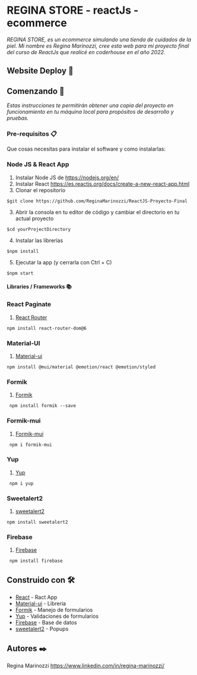 # REGINA STORE - reactJs - ecommerce

_REGINA STORE, es un ecommerce simulando una tienda de cuidados de la piel. Mi nombre es Regina Marinozzi, cree esta web para mi proyecto final del curso de ReactJs que realicé en coderhouse en el año 2022._

## Website Deploy 🏁



## Comenzando 🚀

_Estas instrucciones te permitirán obtener una copia del proyecto en funcionamiento en tu máquina local para propósitos de desarrollo y pruebas._

### Pre-requisitos 📋

Que cosas necesitas para instalar el software y como instalarlas:

### Node JS & React App

1. Instalar Node JS de https://nodejs.org/en/
2. Instalar React https://es.reactjs.org/docs/create-a-new-react-app.html
3. Clonar el repositorio
```
$git clone https://github.com/ReginaMarinozzi/ReactJS-Proyecto-Final
```
3. Abrir la consola en tu editor de código y cambiar el directorio en tu actual proyecto
```
$cd yourProjectDirectory
```
4. Instalar las librerías
```
$npm install
```
5. Ejecutar la app (y cerrarla con Ctrl + C)
```
$npm start
```

#### Libraries / Frameworks 📚

### React Paginate

1. [React Router](https://reactrouter.com/en/v6.3.0/getting-started/tutorial)
```
npm install react-router-dom@6
```
### Material-UI

1. [Material-ui](https://mui.com/)

```
npm install @mui/material @emotion/react @emotion/styled
```
### Formik

1. [Formik](https://formik.org/docs/tutorial)

```
 npm install formik --save
```
### Formik-mui

1. [Formik-mui](https://www.npmjs.com/package/formik-mui)

```
 npm i formik-mui
```
### Yup

1. [Yup](https://www.npmjs.com/package/yup)

```
 npm i yup
```
### Sweetalert2

1. [sweetalert2](https://sweetalert2.github.io/)

```
npm install sweetalert2
```
### Firebase

1. [Firebase](https://firebase.google.com/)

```
 npm install firebase
```

## Construido con 🛠️

* [React](https://es.reactjs.org/docs/create-a-new-react-app.html) - Ract App
* [Material-ui](https://mui.com/) - Librería 
* [Formik](https://formik.org/docs/tutorial) - Manejo de formularios
* [Yup](https://www.npmjs.com/package/yup) - Validaciones de formularios
* [Firebase](https://firebase.google.com/) - Base de datos
* [sweetalert2](https://sweetalert2.github.io/) - Popups

## Autores ✒️

Regina Marinozzi https://www.linkedin.com/in/regina-marinozzi/

